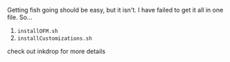 Getting fish going should be easy, but it isn't. I have failed to get it all in one file. So...
1. `installOFM.sh`
2. `installCustomizations.sh`

check out inkdrop for more details
